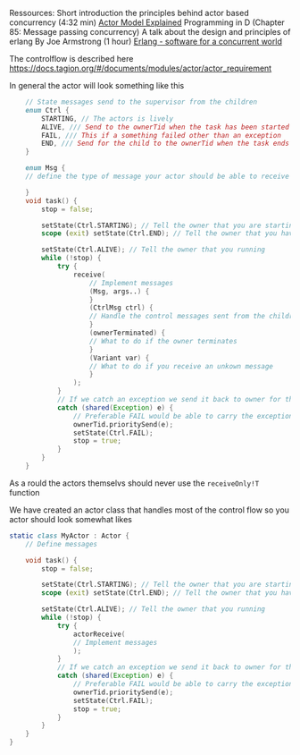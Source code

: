 Ressources:
Short introduction the principles behind actor based concurrency (4:32 min) [Actor Model Explained](https://www.youtube.com/watch?v=ELwEdb_pD0k)
Programming in D (Chapter 85: Message passing concurrency)
A talk about the design and principles of erlang By Joe Armstrong (1 hour) [Erlang - software for a concurrent world](https://www.infoq.com/presentations/erlang-software-for-a-concurrent-world/)

The controlflow is described here https://docs.tagion.org/#/documents/modules/actor/actor_requirement

In general the actor will look something like this

```d
    // State messages send to the supervisor from the children
    enum Ctrl {
        STARTING, // The actors is lively
        ALIVE, /// Send to the ownerTid when the task has been started
        FAIL, /// This if a something failed other than an exception
        END, /// Send for the child to the ownerTid when the task ends
    }

    enum Msg {
    // define the type of message your actor should be able to receive

    }
    void task() {
        stop = false;

        setState(Ctrl.STARTING); // Tell the owner that you are starting.
        scope (exit) setState(Ctrl.END); // Tell the owner that you have finished.

        setState(Ctrl.ALIVE); // Tell the owner that you running
        while (!stop) {
            try {
                receive(
                    // Implement messages
                    (Msg, args..) {
                    }
                    (CtrlMsg ctrl) {
                    // Handle the control messages sent from the children
                    }
                    (ownerTerminated) {
                    // What to do if the owner terminates
                    }
                    (Variant var) {
                    // What to do if you receive an unkown message
                    }
                );
            }
            // If we catch an exception we send it back to owner for them to deal with it.
            catch (shared(Exception) e) {
                // Preferable FAIL would be able to carry the exception with it
                ownerTid.prioritySend(e);
                setState(Ctrl.FAIL);
                stop = true;
            }
        }
    }
```

As a rould the actors themselvs should never use the `receiveOnly!T` function

We have created an actor class that handles most of the control flow so you actor should look somewhat likes
```d
static class MyActor : Actor {
    // Define messages

    void task() {
        stop = false;

        setState(Ctrl.STARTING); // Tell the owner that you are starting.
        scope (exit) setState(Ctrl.END); // Tell the owner that you have finished.

        setState(Ctrl.ALIVE); // Tell the owner that you running
        while (!stop) {
            try {
                actorReceive(
                // Implement messages
                );
            }
            // If we catch an exception we send it back to owner for them to deal with it.
            catch (shared(Exception) e) {
                // Preferable FAIL would be able to carry the exception with it
                ownerTid.prioritySend(e);
                setState(Ctrl.FAIL);
                stop = true;
            }
        }
    }
}
```
